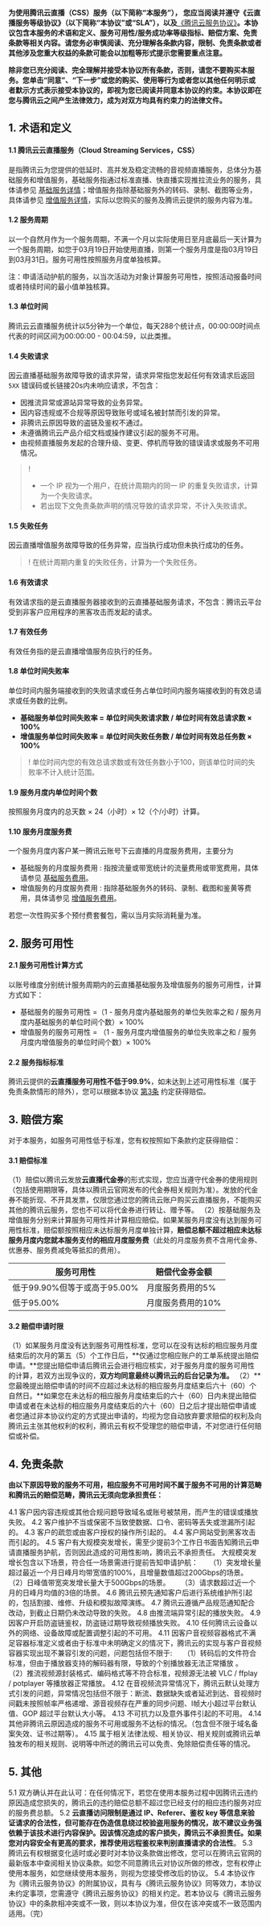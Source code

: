 **为使用腾讯云直播（CSS）服务（以下简称“本服务”）， 您应当阅读并遵守《云直播服务等级协议》（以下简称“本协议”或“SLA”），以及**[《腾讯云服务协议》](https://cloud.tencent.com/document/product/301/1967)**。本协议包含本服务的术语和定义、服务可用性/服务成功率等级指标、赔偿方案、免责条款等相关内容。请您务必审慎阅读、充分理解各条款内容，限制、免责条款或者其他涉及您重大权益的条款可能会以加粗等形式提示您需要重点注意。**

**除非您已充分阅读、完全理解并接受本协议所有条款，否则，请您不要购买本服务。您单击“同意”、“下一步”或您的购买、使用等行为或者您以其他任何明示或者默示方式表示接受本协议的，即视为您已阅读并同意本协议的约束。本协议即在您与腾讯云之间产生法律效力，成为对双方均具有约束力的法律文件。**

## 1. 术语和定义

#### 1.1 腾讯云云直播服务（Cloud Streaming Services，CSS）

是指腾讯云为您提供的低延时、高并发及稳定流畅的音视频直播服务，总体分为基础服务和增值服务，基础服务指通过标准直播、快直播实现推拉流业务的服务，具体请参见 [基础服务详情](https://cloud.tencent.com/document/product/267/52662#.E5.9F.BA.E7.A1.80.E6.9C.8D.E5.8A.A1.E8.B4.B9.E7.94.A8)；增值服务指除基础服务外的转码、录制、截图等业务，具体请参见 [增值服务详情](https://cloud.tencent.com/document/product/267/52662#.E5.A2.9E.E5.80.BC.E6.9C.8D.E5.8A.A1.E8.B4.B9.E7.94.A8)，实际以您购买的服务及腾讯云提供的服务内容为准。

#### 1.2 服务周期

以一个自然月作为一个服务周期，不满一个月以实际使用日至月底最后一天计算为一个服务周期，如您于03月19日开始使用直播，则第一个服务月度是指03月19日到03月31日。服务可用性按照服务月度单独核算。

注：申请活动护航的服务，以当次活动为对象计算服务可用性，按照活动报备时间或者持续时间的最小值单独核算。

#### 1.3 单位时间

腾讯云云直播服务统计以5分钟为一个单位，每天288个统计点，00:00:00时间点代表的时间区间为00:00:00 - 00:04:59，以此类推。

#### 1.4 失败请求

因云直播基础服务故障导致的请求异常，请求异常指您发起任何有效请求后返回 `5XX` 错误码或长链接20s内未响应请求，不包含：
- 因推流异常或源站异常导致的业务异常。
- 因内容违规或不合规等原因导致账号或域名被封禁而引发的异常。
- 非腾讯云原因导致的盗链及鉴权不通过。
- 未遵循腾讯云产品介绍文档或操作建议引起的服务不可用。
- 由视频直播服务发起的合理升级、变更、停机而导致的错误请求或服务不可用情况。

>!
>- 一个 IP 视为一个用户，在统计周期内的同一 IP 的重复失败请求，计算为一个失败请求。
>- 若出现下文免责条款声明的情况导致的请求异常，不计入失败请求。

#### 1.5 失败任务

因云直播增值服务故障导致的任务异常，应当执行成功但未执行成功的任务。
>! 在统计周期内重复的失败任务，计算为一个失败任务。

#### 1.6 有效请求

有效请求指的是云直播服务器接收到的云直播基础服务请求，不包含：腾讯云平台受到非客户应用程序的黑客攻击而发起的请求。

#### 1.7 有效任务

有效任务指的是云直播增值服务应执行的任务。

#### 1.8 单位时间失败率

单位时间内服务端接收到的失败请求或任务占单位时间内服务端接收到的有效总请求或任务数的比例。
- **基础服务单位时间失败率 =  单位时间失败请求数 / 单位时间有效总请求数 × 100%**
- **增值服务单位时间失败率 =  单位时间失败任务数 / 单位时间有效总任务数 × 100%**

>! 单位时间内您的有效总请求数或有效任务数小于100，则该单位时间的失败率不计入统计范围。

#### 1.9 服务月度内单位时间个数

按照服务月度内的总天数 × 24（小时）× 12（个/小时）计算。

#### 1.10 服务月度服务费
一个服务月度内客户某一腾讯云账号下云直播的月度服务费用，主要分为
- 基础服务的月度服务费用 : 指按流量或带宽统计的流量费用或带宽费用，具体请参见 [基础服务费用](https://cloud.tencent.com/document/product/267/52662#.E5.9F.BA.E7.A1.80.E6.9C.8D.E5.8A.A1.E8.B4.B9.E7.94.A8)。
- 增值服务的月度服务费用 : 指除基础服务外的转码、录制、截图和鉴黄等费用，具体请参见 [增值服务费用](https://cloud.tencent.com/document/product/267/52662#.E5.A2.9E.E5.80.BC.E6.9C.8D.E5.8A.A1.E8.B4.B9.E7.94.A8)。

若您一次性购买多个预付费套餐包，需以当月实际消耗量为准。

## 2. 服务可用性

#### 2.1 服务可用性计算方式

以账号维度分别统计服务周期内的云直播基础服务及增值服务的服务可用性，计算方式如下：
- 基础服务的服务可用性 =（1 - 服务月度内基础服务的单位失败率之和 / 服务月度内基础服务的单位时间个数）× 100%
- 增值服务的服务可用性 = （1 - 服务月度内增值服务的单位失败率之和 / 服务月度内增值服务的单位时间个数）× 100%

#### 2.2 服务指标标准

腾讯云提供的**云直播服务可用性不低于99.9%**，如未达到上述可用性标准（属于免责条款情形的除外），您可以根据本协议 [第3条](#three) 约定获得赔偿。

[](id:three)
## 3. 赔偿方案

对于本服务，如服务可用性低于标准，您有权按照如下条款约定获得赔偿：

#### 3.1 赔偿标准
（1）赔偿以腾讯云发放**云直播代金券**的形式实现，您应当遵守代金券的使用规则（包括使用期限等，具体以腾讯云官网发布的代金券相关规则为准）。发放的代金券不能折现、不开具发票，仅限您通过您的腾讯云账户购买云直播服务，不能购买其他的腾讯云服务，您也不可以将代金券进行转让、赠予等。
（2）按基础服务及增值服务分别来计算服务可用性并计算相应赔偿。如果某服务月度没有达到服务可用性标准，赔偿额按照相应未达标服务月度单独计算，**赔偿总额不超过相应未达标服务月度内您就本服务支付的相应月度服务费**（此处的月度服务费不含用代金券、优惠券、服务费减免等抵扣的费用）。

| 服务可用性                   | 赔偿代金券金额    |
| ---------------------------- | ----------------- |
| 低于99.90%但等于或高于95.00% | 月度服务费用的5%  |
| 低于95.00%                   | 月度服务费用的10% |


#### 3.2 赔偿申请时限

（1）如某服务月度没有达到服务可用性标准，您可以在没有达标的相应服务月度结束后的次月的第五（5）个工作日后，**仅通过您相应账户的工单系统提出赔偿申请。**您提出赔偿申请后腾讯云会进行相应核实，对于服务月度的服务可用性的计算，若双方出现争议的，**双方均同意最终以腾讯云的后台记录为准。**
（2）**您最晚提出赔偿申请的时间不应超过未达标的相应服务月度结束后六十（60）个自然日。**如果您在未达标的相应服务月度结束后的六十（60）日内未提出赔偿申请或者在未达标的相应服务月度结束后的六十（60）日之后才提出赔偿申请或者您通过非本协议约定的方式提出申请的，均视为您自动放弃要求赔偿的权利及向腾讯云主张其他权利的权利，腾讯云有权不受理您的赔偿申请，不对您进行任何赔偿或补偿。

## 4. 免责条款
**由以下原因导致的服务不可用，相应服务不可用时间不属于服务不可用的计算范畴和腾讯云的赔偿范畴，腾讯云无须向您承担责任：**

4.1 客户因内容违规或其他合规问题导致域名或账号被禁用，而产生的错误或播放失败。
4.2 客户维护不当或保密不当致使数据、口令、密码等丢失或泄漏所引起的。
4.3 客户的疏忽或由客户授权的操作所引起的。
4.4 客户网站受到黑客攻击而引起的。
4.5 客户有大规模突发增长，需至少提前3个工作日书面告知腾讯云申请直播服务护航，否则因此造成的可用性影响，腾讯云不承担责任。
大规模突发增长包含以下场景，符合任一场景需进行提前告知申请护航：
  （1）突发增长量超过最近一个月日峰月均带宽值的100%，且增量数值超过200Gbps的场景。
  （2）日峰值带宽突发增长量大于500Gbps的场景。
  （3）请求数超过近一个月的日峰月均值的3倍的场景。
4.6 腾讯云预先通知客户后进行系统维护所引起的，包括割接、维修、升级和模拟故障演练。
4.7 腾讯云遵循产品规范通知配合改动，到截止日期仍未改动导致的失败。
4.8 由推流端异常引起的播放失败。
4.9 因客户开启防盗链鉴权，防盗链过期导致视频播放失败。
4.10 任何腾讯云设备以外的网络、设备故障或配置调整引起的不可用。
4.11 因客户音视频容器格式不满足容器标准定义或者由于标准中未明确定义的情况下，腾讯云的实现与客户音视频容器实现出现不兼容引发的问题，问题包括但不限于:
  （1）转码后的文件符合标准，但由于播放器支持的解码器有限，导致的个别播放器无法正常播放 。
  （2）推流视频源封装格式、编码格式等不符合标准，视频源无法被 VLC / ffplay / potplayer 等播放器正常播放。
4.12 在音视频流异常情况下，腾讯云默认处理方式引发的问题，异常情况包括但不限于：断流、数据缺失或者延迟到达、音视频时间戳未按照帧率严格递增、源音视频存在严重的同步问题、I帧大小超过平台默认值、GOP 超过平台默认大小等。
4.13 不可抗力以及意外事件引起的不可用。
4.14 其他非腾讯云原因造成的服务不可用或服务不达标的情况。（包含但不限于域名备案失效、证书过期等）。
4.15 属于相关法律法规、相关协议、相关规则或腾讯云单独发布的相关规则、说明等中所述的腾讯云可以免责、免除赔偿责任等的情况。

## 5. 其他
5.1 双方确认并在此认可：在任何情况下，若您在使用本服务过程中因腾讯云违约原因造成您损失的，腾讯云的违约赔偿总额不超过您已经支付的相应违约服务对应的服务费总额。
5.2 **云直播访问限制是通过 IP、Referer、鉴权 key 等信息来验证请求的合法性，但可能存在伪造信息绕过校验盗用服务的情况，故不建议业务强依赖于该技术进行内容保护。因该情况造成的客户损失，腾讯云不承担责任。如果您对内容安全有更高的要求，推荐使用远程鉴权来判别直播请求的合法性**。
5.3 腾讯云有权根据变化适时或必要时对本协议条款做出修改，您可以在腾讯云官网的最新版本中查阅相关协议条款。如您不同意腾讯云对协议所做的修改，您有权停止使用本服务，如您继续使用本服务，则视为您接受修改后的协议。
5.4 本协议作为《腾讯云服务协议》的附属协议，具有与《腾讯云服务协议》同等效力，本协议未约定事项，您需遵守《腾讯云服务协议》的相关约定。若本协议与《腾讯云服务协议》中的条款相冲突或不一致，则以本协议为准，但仅在该冲突或不一致范围内适用。（完）
